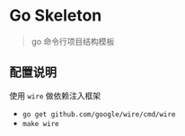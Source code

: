 # Go Skeleton

> go 命令行项目结构模板

## 配置说明

使用 `wire` 做依赖注入框架

- `go get github.com/google/wire/cmd/wire`
- `make wire`
